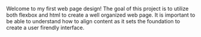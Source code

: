 Welcome to my first web page design! The goal of this project is to utilize both flexbox and html to create a well organized web page. It is important to be able to understand how to align content as it sets the foundation to create a user firendly interface.
